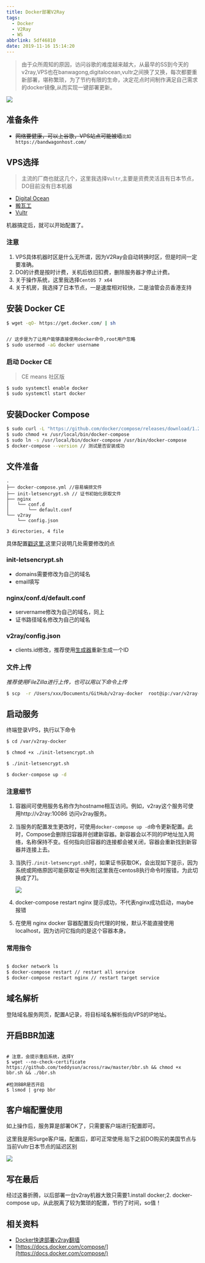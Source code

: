 ```yaml
---
title: Docker部署V2Ray
tags:
  - Docker
  - V2Ray
  - WS
abbrlink: 5df46810
date: 2019-11-16 15:14:20
---
```


> 由于众所周知的原因，访问谷歌的难度越来越大，从最早的SS到今天的v2ray,VPS也在banwagong,digitalocean,vultr之间换了又换，每次都要重新部署，堪称繁琐，为了节约有限的生命，决定花点时间制作满足自己需求的docker镜像,从而实现一键部署更新。

![](http://static.1991421.cn/2019-11-16-131525.png)

## 准备条件
- ~~网络要健康，可以上谷歌，VPS站点可能被墙~~`比如https://bandwagonhost.com/`

## VPS选择
> 主流的厂商也就这几个，这里我选择`Vultr`,主要是资费灵活且有日本节点，DO目前没有日本机器

- [Digital Ocean](https://www.digitalocean.com/)
- [搬瓦工](https://bandwagonhost.com/)
- [Vultr](https://www.vultr.com/)

机器搞定后，就可以开始配置了。
	
### 注意
1. VPS具体机器时区是什么无所谓，因为V2Ray会自动转换时区，但是时间一定要准确。
2. DO的计费是按时计费，关机后依旧扣费，删除服务器才停止计费。
3. 关于操作系统，这里我选择`CentOS 7 x64`
4. 关于机房，我选择了日本节点，一是速度相对较快，二是油管会员香港支持

## 安装 Docker CE

```bash
$ wget -qO- https://get.docker.com/ | sh


// 这步是为了让用户能够直接使用docker命令,root用户忽略
$ sudo usermod -aG docker username

``` 

### 启动 Docker CE

> CE means 社区版

```bash
$ sudo systemctl enable docker
$ sudo systemctl start docker

```

## 安装Docker Compose

```bash
$ sudo curl -L "https://github.com/docker/compose/releases/download/1.24.1/docker-compose-$(uname -s)-$(uname -m)" -o /usr/local/bin/docker-compose
$ sudo chmod +x /usr/local/bin/docker-compose
$ sudo ln -s /usr/local/bin/docker-compose /usr/bin/docker-compose
$ docker-compose --version // 测试是否安装成功

```

## 文件准备

```
.
├── docker-compose.yml //容易编排文件
├── init-letsencrypt.sh // 证书初始化获取文件
├── nginx 
│   └── conf.d
│       └── default.conf
└── v2ray
    └── config.json

3 directories, 4 file
```

具体配置[戳这里](https://github.com/alanhg/v2ray-docker),这里只说明几处需要修改的点

### init-letsencrypt.sh

- domains需要修改为自己的域名
- email填写

### nginx/conf.d/default.conf
- servername修改为自己的域名，同上
- 证书路径域名修改为自己的域名

### v2ray/config.json

- clients.id修改，推荐使用[生成器](https://intmainreturn0.com/v2ray-config-gen/)重新生成一个ID

### 文件上传

_推荐使用FileZilla进行上传，也可以用以下命令上传_


```bash
$ scp  -r /Users/xxx/Documents/GitHub/v2ray-docker  root@ip:/var/v2ray-docker
```


## 启动服务

终端登录VPS，执行以下命令

```bash
$ cd /var/v2ray-docker

$ chmod +x ./init-letsencrypt.sh

$ ./init-letsencrypt.sh

$ docker-compose up -d

```

### 注意细节

1. 容器间可使用服务名称作为hostname相互访问。例如，v2ray这个服务可使用http://v2ray:10086 访问v2ray服务。
2. 当服务的配置发生更改时，可使用`docker-compose up -d`命令更新配置。此时，Compose会删除旧容器并创建新容器。新容器会以不同的IP地址加入网络，名称保持不变。任何指向旧容器的连接都会被关闭，容器会重新找到新容器并连接上去。
3. 当执行`./init-letsencrypt.sh`时，如果证书获取OK，会出现如下提示，因为系统或网络原因可能获取证书失败[这里我在centos8执行命令时报错，为此切换成了7]。

    ![](http://static.1991421.cn/2019-11-16-111216.png)
4. docker-compose restart nginx 提示成功，不代表nginx成功启动，maybe报错
5. 在使用 nginx docker 容器配置反向代理的时候，默认不能直接使用 localhost，因为访问它指向的是这个容器本身。

### 常用指令

```bash

$ docker network ls
$ docker-compose restart // restart all service
$ docker-compose restart nginx // restart target service
```

## 域名解析
登陆域名服务网页，配置A记录，将目标域名解析指向VPS的IP地址。

## 开启BBR加速

```

# 注意，会提示重启系统，选择Y
$ wget --no-check-certificate https://github.com/teddysun/across/raw/master/bbr.sh && chmod +x bbr.sh && ./bbr.sh 

#检测BBR是否开启
$ lsmod | grep bbr 

```

## 客户端配置使用

如上操作后，服务算是部署OK了，只需要客户端进行配置即可。

这里我是用Surge客户端，配置后，即可正常使用.贴下之前DO购买的美国节点与当前Vultr日本节点的延迟区别

![](http://static.1991421.cn/2019-11-16-122952.png)

## 写在最后

经过这番折腾，以后部署一台v2ray机器大致只需要1.install docker;2. docker-compose up，从此脱离了较为繁琐的配置，节约了时间，so值！ 

## 相关资料

- [Docker快速部署v2ray翻墙](https://asfuyao.github.io/2019/06/13/Docker%E5%BF%AB%E9%80%9F%E9%83%A8%E7%BD%B2v2ray%E7%BF%BB%E5%A2%99/)
- [https://docs.docker.com/compose/](https://docs.docker.com/compose/)
